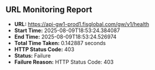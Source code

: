 ## URL Monitoring Report

- **URL:** https://api-gw1-prod1.fisglobal.com/gw/v1/health
- **Start Time:** 2025-08-09T18:53:24.384087
- **End Time:** 2025-08-09T18:53:24.526974
- **Total Time Taken:** 0.142887 seconds
- **HTTP Status Code:** 403
- **Status:** Failure
- **Failure Reason:** HTTP Status Code: 403
